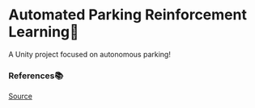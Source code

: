 # Automated Parking Reinforcement Learning🚗

A Unity project focused on autonomous parking!

### References📚
[Source](https://github.com/VanIseghemThomas/AI-Parking-Unity)
